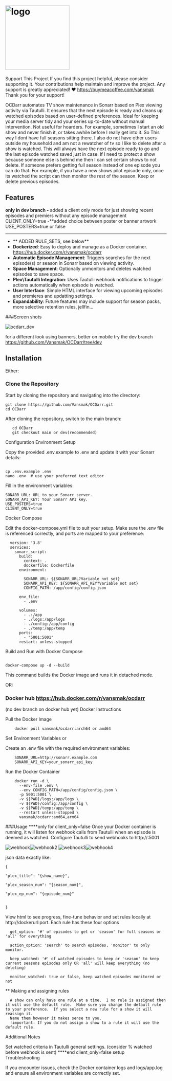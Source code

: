 #  <img src="https://github.com/Vansmak/OCDarr/assets/16037573/f802fece-e884-4282-8eb5-8c07aac1fd16" alt="logo" width="200"/>

Support This Project
If you find this project helpful, please consider supporting it. Your contributions help maintain and improve the project. Any support is greatly appreciated! ❤️ https://buymeacoffee.com/vansmak Thank you for your support!

OCDarr automates TV show maintenance in Sonarr based on Plex viewing activity via Tautulli. It ensures that the next episode is ready and cleans up watched episodes based on user-defined preferences. Ideal for keeping your media server tidy and your series up-to-date without manual intervention. Not useful for hoarders.  For example, sometimes I start an old show and never finish it, or takes awhile before I really get into it. So This way I dont have full seasons sitting there. I also do not have other users outside my household and am not a rewatcher of tv so I like to delete after a show is watched. This will always have the next episode ready to go and the last episode watched saved just in case.  If I need to protect a show because someone else is behind me then I can set certain shows to not delete.  If someone prefers getting full season instead of one episode you can do that. For example, if you have a new shows pilot episode only, once its watched the script can then monitor the rest of the season. Keep or delete previous episodes.  

## Features
******only in dev branch****
-** added a client only mode for just showing recent episodes and premiers without any episode management CLIENT_ONLY=true
-**added choice between poster or banner artwork USE_POSTERS=true or false
*****************************
- ** ADDED RULE_SETS, see below**
- **Dockerized**: Easy to deploy and manage as a Docker container.
    https://hub.docker.com/r/vansmak/ocdarr 
- **Automatic Episode Management**: Triggers searches for the next episode(s) or season in Sonarr based on viewing activity.
- **Space Management**: Optionally unmonitors and deletes watched episodes to save space.
- **Plex\Tautulli Integration**: Uses Tautulli webhook notifications to trigger actions automatically when episode is watched.
- **User Interface**: Simple HTML interface for viewing upcoming episodes and premieres and updatting settings.
- **Expandability**: Future features may include support for season packs, more selective retention rules, jellfin...

###Screen shots  

![ocdarr_dev](https://github.com/Vansmak/OCDarr/assets/16037573/5491d694-2e9a-46fb-a1f8-539dcaf661df)

for a different look using banners, better on mobile try the dev branch https://github.com/Vansmak/OCDarr/tree/dev

## Installation
Either:
### Clone the Repository

Start by cloning the repository and navigating into the directory:

```
git clone https://github.com/Vansmak/OCDarr.git
cd OCDarr
```
 After cloning the repository, switch to the main branch:
```
   cd OCDarr
   git checkout main or dev(recommended)
```
Configuration
Environment Setup

Copy the provided .env.example to .env and update it with your Sonarr details:

```

cp .env.example .env
nano .env  # use your preferred text editor
```
Fill in the environment variables:
``` 
SONARR_URL: URL to your Sonarr server.
SONARR_API_KEY: Your Sonarr API key.
USE_POSTERS=true
CLIENT_ONLY=true
```
Docker Compose

Edit the docker-compose.yml file to suit your setup. Make sure the .env file is referenced correctly, and ports are mapped to your preference:
```
  version: '3.8'
  services:
    sonarr_script:
      build:
        context: .
        dockerfile: Dockerfile
      environment:
        
        SONARR_URL: ${SONARR_URL?Variable not set}
        SONARR_API_KEY: ${SONARR_API_KEY?Variable not set}
        CONFIG_PATH: /app/config/config.json
        
      env_file:
        - .env
  
      volumes:
        - .:/app
        - ./logs:/app/logs
        - ./config:/app/config
        - ./temp:/app/temp
      ports:
        - "5001:5001"
      restart: unless-stopped
```

Build and Run with Docker Compose

```

docker-compose up -d --build
```
This command builds the Docker image and runs it in detached mode.


OR:

### Docker hub https://hub.docker.com/r/vansmak/ocdarr
(no dev branch on docker hub yet)
Docker Instructions

   Pull the Docker Image
```
    docker pull vansmak/ocdarr:arch64 or amd64
```
  


   Set Environment Variables or

  Create an .env file with the required environment variables:
```
    SONARR_URL=http://sonarr.example.com
    SONARR_API_KEY=your_sonarr_api_key
```
  Run the Docker Container
```
    docker run -d \
      --env-file .env \
      --env CONFIG_PATH=/app/config/config.json \
      -p 5001:5001 \
      -v ${PWD}/logs:/app/logs \
      -v ${PWD}/config:/app/config \
      -v ${PWD}/temp:/app/temp \
      --restart unless-stopped \
      vansmak/ocdarr:amd64,arm64

```
###Usage
****only for client_only=false
Once your Docker container is running, it will listen for webhook calls from Tautulli when an episode is deemed as watched. Configure Tautulli to send webhooks to http://<docker-host-ip>:5001

![webhook](https://github.com/Vansmak/OCDarr/assets/16037573/cf0db503-d730-4a9c-b83e-2d21a3430ece)![webhook2](https://github.com/Vansmak/OCDarr/assets/16037573/45be66c2-1869-49c1-8074-9081ed7c913b)
![webhook3](https://github.com/Vansmak/OCDarr/assets/16037573/24f02a75-2100-4b2a-9137-ce1e68803d1f)![webhook4](https://github.com/Vansmak/OCDarr/assets/16037573/f82198fc-e4c4-40ec-a9c7-551b2d8cdccd)

json data exactly like:
```
{

"plex_title": "{show_name}",

"plex_season_num": "{season_num}",

"plex_ep_num": "{episode_num}"


}

```

View html to see progress, fine-tune behavior and set rules locally at http://dockerurl:port.
Each rule has these four options

      get_option: '#' of episodes to get or 'season' for full seasons or 'all' for everything
  
      action_option: 'search' to search episodes, 'monitor' to only monitor.
  
      keep_watched: '#' of watched episodes to keep or 'season' to keep current seasons episodes only OR 'all' will keep everything (no deleting)
  
      monitor_watched: true or false, keep watched episodes monitored or not

** Making and assigning rules

      A show can only have one rule at a time.  I no rule is assigned then it will use the default rule.  Make sure you change the default rule to your preference.  If you select a new rule for a show it will reassign it. 
      Name them however it makes sense to you.
      !important: If you do not assign a show to a rule it will use the default rule.

Additional Notes

  Set watched criteria in Tautulli general settings. 
  (consider % watched before webhook is sent)
****end client_only=false setup   
Troubleshooting

If you encounter issues, check the Docker container logs and logs/app.log and ensure all environment variables are correctly set.
